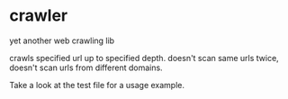 crawler
=====

yet another web crawling lib

crawls specified url up to specified depth.
doesn't scan same urls twice, doesn't scan urls from different domains.

Take a look at the test file for a usage example.


